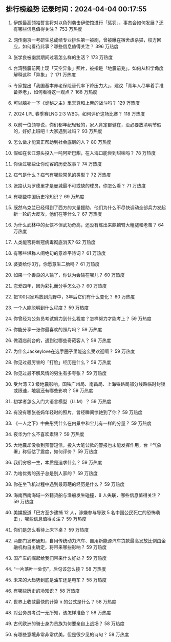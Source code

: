 
## 排行榜趋势 记录时间：2024-04-04 00:17:55
  
  1. 伊朗最高领袖誓言将对以色列袭击伊使馆进行「惩罚」，事态会如何发展？还有哪些信息值得关注？ 753 万热度
    
  2. 网传南京一考研生总成绩专业排名第一被刷，曾被曝在宿舍虐杀猫，校方回应，如何看待此事？哪些信息值得关注？ 396 万热度
    
  3. 张学良被幽禁期间过着怎么样的生活？ 173 万热度
    
  4. 台湾强震前网上现「天空异象」照片，被指是「地震前兆」，如何从科学角度解释这种「异象」？ 171 万热度
    
  5. 专家提出「我国基本养老保险替代率下降压力大」，建议「青年人尽早着手准备养老」，如何看待这一观点？ 168 万热度
    
  6. 可以脑补一下《诡秘之主》里天尊和上帝的战斗吗？ 129 万热度
    
  7. 2024 LPL 春季赛LNG 2:3 WBG，如何评价这场比赛？ 118 万热度
    
  8. 以前一位领导说，你们都年纪轻轻的，家人肯定都健在，没必要放清明节假的，好好上班吧！大家遇到过吗？ 93 万热度
    
  9. 怎么做才能真正帮助到社会底层的人？ 80 万热度
    
  10. 假如在长江源头投入一吨阿斯巴甜，在入海口能尝到甜味吗？ 78 万热度
    
  11. 你读过哪些让你动容的历史故事？ 74 万热度
    
  12. 疝气是什么？疝气有哪些常见的类型？ 72 万热度
    
  13. 张路认为罗德里才是曼城最不可或缺的球员，你怎么看？ 71 万热度
    
  14. 有哪些中国历史冷知识？ 69 万热度
    
  15. 既然乌克兰已经得到了西方的大量援助，他们为什么不尽快调动全部兵力发起新一轮的大反攻，他们在等什么？ 67 万热度
    
  16. 为什么武林中的女侠不但武功奇高，还没有练出来麒麟臂大粗腿和老茧？ 64 万热度
    
  17. 人类能否将新冠病毒彻底消灭? 62 万热度
    
  18. 有哪些堪称人间绝句的意难平诗词？ 61 万热度
    
  19. 婆婆给你3万，你愿意生二胎吗？ 61 万热度
    
  20. 如果一个善良的人输了，你认为会输在哪儿？ 60 万热度
    
  21. 恋爱四年，因为彩礼而分手怎么办？ 60 万热度
    
  22. 把100只家鸡放到荒野中，3年后它们有什么变化？ 60 万热度
    
  23. 一个人能聪明到什么程度？ 59 万热度
    
  24. 你曾经为公务员考试努力到什么程度？怎样努力才能考上？ 59 万热度
    
  25. 你能分享一张你最喜欢的照片吗？ 59 万热度
    
  26. 做酒店前台的，遇到过哪些奇葩客人？ 59 万热度
    
  27. 为什么Jackeylove在选手圈子里能这么受欢迎啊？ 59 万热度
    
  28. 你见过最厉害的「打脸」经历是什么？ 59 万热度
    
  29. 你见过最不解风情的男生有多夸张？ 59 万热度
    
  30. 受台湾 7.3 级地震影响，国铁广州局、南昌局、上海铁路局部分线路临时封锁或限速，地震还有哪些影响？ 59 万热度
    
  31. 初学者怎么入门大语言模型（LLM）？ 59 万热度
    
  32. 有没有哪张爸妈年轻时的照片，曾经瞬间惊艳到了你？ 59 万热度
    
  33. 《一人之下》中曲彤凭什么在内景中和宝儿有一样的分量？ 59 万热度
    
  34. 夜华为什么不喜欢素锦？ 59 万热度
    
  35. 大地震却没收到预警短信，投入大笔公款的警报也未能发挥作用，台「气象署」称低估了震度，如何评价？ 59 万热度
    
  36. 我们穷极一生，本质是追求什么？ 59 万热度
    
  37. 为啥优秀的孩子总是别人家的？ 59 万热度
    
  38. 你在坐飞机过程中遇到最奇葩的经历是什么？ 59 万热度
    
  39. 海南西南海域一外籍货船与渔船发生碰撞，8 人失联，哪些信息值得关注？ 59 万热度
    
  40. 美媒报道「巴方至少逮捕 12 人，涉嫌参与导致 5 名中国公民死亡的恐怖袭击」，哪些信息值得关注？ 59 万热度
    
  41. 你们是怎么看待上床下桌？ 59 万热度
    
  42. 两部门发布通知，自用传统动力汽车、自用新能源汽车贷款最高发放比例由金融机构自主确定，将带来哪些影响？ 59 万热度
    
  43. 国产车的崛起给我们带来什么好处？ 59 万热度
    
  44. “一片落叶一处伤”，后句该怎么接？ 58 万热度
    
  45. 未来的大趋势到底是油车还是电车？ 58 万热度
    
  46. 有哪些历史的冷知识？ 58 万热度
    
  47. 世界上收敛最快的计算 π 的公式是什么？ 58 万热度
    
  48. 对公务员考试一无所知，该怎样准备？ 58 万热度
    
  49. 古代欧洲的骑士身为贵族为何要亲自上战场？ 58 万热度
    
  50. 有哪些意境非常非常优美，但是很少见的诗句？ 58 万热度
    